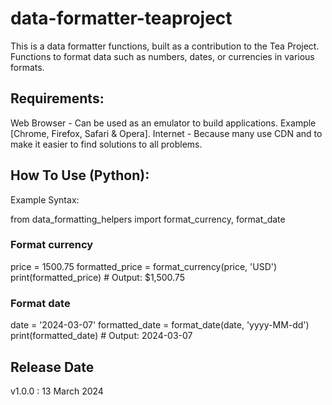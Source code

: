 # data-formatter-teaproject
This is a data formatter functions, built as a contribution to the Tea Project.
Functions to format data such as numbers, dates, or currencies in various formats. 

## Requirements:
Web Browser - Can be used as an emulator to build applications. Example [Chrome, Firefox, Safari & Opera].
Internet - Because many use CDN and to make it easier to find solutions to all problems.
 
## How To Use (Python):
Example Syntax:

from data_formatting_helpers import format_currency, format_date
### Format currency
price = 1500.75
formatted_price = format_currency(price, 'USD')
print(formatted_price)  # Output: $1,500.75
### Format date
date = '2024-03-07'
formatted_date = format_date(date, 'yyyy-MM-dd')
print(formatted_date)  # Output: 2024-03-07

## Release Date
v1.0.0 : 13 March 2024
